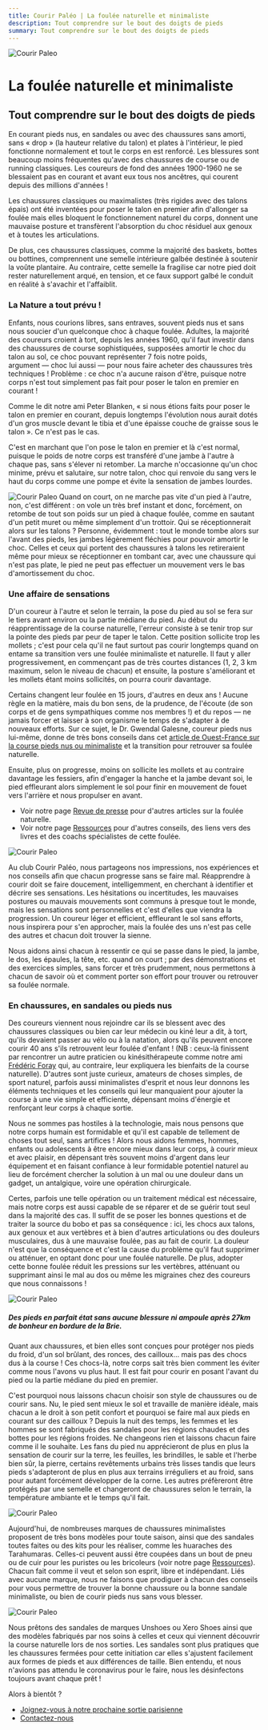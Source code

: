 ```yaml
---
title: Courir Paléo | La foulée naturelle et minimaliste
description: Tout comprendre sur le bout des doigts de pieds
summary: Tout comprendre sur le bout des doigts de pieds
---
```

![Courir Paleo](/assets/images/CourirPaleo_course_Corse_Balagne_sentier_sandale_1200px.jpg)
# La foulée naturelle et minimaliste
## Tout comprendre sur le bout des doigts de pieds

En courant pieds nus, en sandales ou avec des chaussures sans amorti, sans «&nbsp;drop&nbsp;» (la hauteur relative du talon) et plates à l'intérieur, le pied fonctionne normalement et tout le corps en est renforcé. Les blessures sont beaucoup moins fréquentes qu'avec des chaussures de course ou de running classiques.  Les coureurs de fond des années 1900-1960 ne se blessaient pas en courant et avant eux tous nos ancêtres, qui courent depuis des millions d'années&nbsp;!

Les chaussures classiques ou maximalistes (très rigides avec des talons épais) ont été inventées pour poser le talon en premier afin d'allonger sa foulée mais elles bloquent le fonctionnement naturel du corps, donnent une mauvaise posture et transfèrent l'absorption du choc résiduel aux genoux et à toutes les articulations.

De plus, ces chaussures classiques, comme la majorité des baskets, bottes ou bottines, comprennent une semelle intérieure galbée destinée à soutenir la voûte plantaire. Au contraire, cette semelle la fragilise car notre pied doit rester naturellement arqué, en tension, et ce faux support galbé le conduit en réalité à s'avachir et l'affaiblit.

### La Nature a tout prévu&nbsp;!

Enfants, nous courions libres, sans entraves, souvent pieds nus et sans nous soucier d'un quelconque choc à chaque foulée. Adultes, la majorité des coureurs croient à tort, depuis les années 1960, qu'il faut investir dans des chaussures de course sophistiquées, supposées amortir le choc du talon au sol, ce choc pouvant représenter 7 fois notre poids, argument&nbsp;&mdash;&nbsp;choc lui aussi&nbsp;&mdash;&nbsp;pour nous faire acheter des chaussures très techniques&nbsp;! Problème&nbsp;: ce choc n'a aucune raison d'être, puisque notre corps n'est tout simplement pas fait pour poser le talon en premier en courant&nbsp;!

Comme le dit notre ami Peter Blanken, «&nbsp;si nous étions faits pour poser le talon en premier en courant, depuis longtemps l'évolution nous aurait dotés d'un gros muscle devant le tibia et d'une épaisse couche de graisse sous le talon&nbsp;». Ce n'est pas le cas. 

C'est en marchant que l'on pose le talon en premier et là c'est normal, puisque le poids de notre corps est transféré d'une jambe à l'autre à chaque pas, sans s'élever ni retomber. La marche n'occasionne qu'un choc minime, prévu et salutaire, sur notre talon, choc qui renvoie du sang vers le haut du corps comme une pompe et évite la sensation de jambes lourdes.

![Courir Paleo](/assets/images/CourirPaleo_foulee_Parc-Montsouris_pieds_1200px.jpg)
Quand on court, on ne marche pas vite d'un pied à l'autre, non, c'est différent&nbsp;: on vole un très bref instant et donc, forcément, on retombe de tout son poids sur un pied à chaque foulée, comme en sautant d'un petit muret ou même simplement d'un trottoir. Qui se réceptionnerait alors sur les talons&nbsp;? Personne, évidemment&nbsp;: tout le monde tombe alors sur l'avant des pieds, les jambes légèrement fléchies pour pouvoir amortir le choc. Celles et ceux qui portent des chaussures à talons les retireraient même pour mieux se réceptionner en tombant car, avec une chaussure qui n'est pas plate, le pied ne peut pas effectuer un mouvement vers le bas d'amortissement du choc.

### Une affaire de sensations
D'un coureur à l'autre et selon le terrain, la pose du pied au sol se fera sur le tiers avant environ ou la partie médiane du pied. Au début du réapprentissage de la course naturelle, l'erreur consiste à se tenir trop sur la pointe des pieds par peur de taper le talon. Cette position sollicite trop les mollets&nbsp;; c'est pour cela qu'il ne faut surtout pas courir longtemps quand on entame sa transition vers une foulée minimaliste et naturelle. Il faut y aller progressivement, en commençant pas de très courtes distances (1, 2, 3&nbsp;km maximum, selon le niveau de chacun) et ensuite, la posture s'améliorant et les mollets étant moins sollicités, on pourra courir davantage.

Certains changent leur foulée en 15 jours, d'autres en deux ans&nbsp;! Aucune règle en la matière, mais du bon sens, de la prudence, de l'écoute (de son corps et de gens sympathiques comme nos membres&nbsp;!) et du repos&nbsp;&mdash;&nbsp;ne jamais forcer et laisser à son organisme le temps de s'adapter à de nouveaux efforts. Sur ce sujet, le Dr. Gwendal Galesne, coureur pieds nus lui-même, donne de très bons conseils dans cet [article de Ouest-France sur la course pieds nus ou minimaliste](https://www.ouest-france.fr/sport/running/running-courir-pieds-nus-qu-en-penser-5724359) et la transition pour retrouver sa foulée naturelle.

Ensuite, plus on progresse, moins on sollicite les mollets et au contraire davantage les fessiers, afin d'engager la hanche et la jambe devant soi, le pied effleurant alors simplement le sol pour finir en mouvement de fouet vers l'arrière et nous propulser en avant.

- Voir notre page [Revue de presse](/presse) pour d'autres articles sur la foulée naturelle.
- Voir notre page [Ressources](/ressources) pour d'autres conseils, des liens vers des livres et des coachs spécialistes de cette foulée.

![Courir Paleo](/assets/images/CourirPaleo_atelier_Bois-de-Vincennes_2017_foulees_1200px.jpg)

Au club Courir Paléo, nous partageons nos impressions, nos expériences et nos conseils afin que chacun progresse sans se faire mal. Réapprendre à courir doit se faire doucement, intelligemment, en cherchant à identifier et décrire ses sensations. Les hésitations ou incertitudes, les mauvaises postures ou mauvais mouvements sont communs à presque tout le monde, mais les sensations sont personnelles et c'est d'elles que viendra la progression. Un coureur léger et efficient, effleurant le sol sans efforts, nous inspirera pour s'en approcher, mais la foulée des uns n'est pas celle des autres et chacun doit trouver la sienne.

Nous aidons ainsi chacun à ressentir ce qui se passe dans le pied, la jambe, le dos, les épaules, la tête, etc. quand on court&nbsp;; par des démonstrations et des exercices simples, sans forcer et très prudemment, nous permettons à chacun de savoir où et comment porter son effort pour trouver ou retrouver sa foulée normale.

### En chaussures, en sandales ou pieds nus

Des coureurs viennent nous rejoindre car ils se blessent avec des chaussures classiques ou bien car leur médecin ou kiné leur a dit, à tort, qu'ils devaient passer au vélo ou à la natation, alors qu'ils peuvent encore courir 40 ans s'ils retrouvent leur foulée d'enfant&nbsp;! (NB&nbsp;: ceux-là finissent par rencontrer un autre praticien ou kinésithérapeute comme notre ami [Frédéric Foray](https://lacliniqueducoureur.com/certifie/?id=35231) qui, au contraire, leur expliquera les bienfaits de la course naturelle). D'autres sont juste curieux, amateurs de choses simples, de sport naturel, parfois aussi minimalistes d'esprit et nous leur donnons les éléments techniques et les conseils qui leur manquaient pour ajouter la course à une vie simple et efficiente, dépensant moins d'énergie et renforçant leur corps à chaque sortie.

Nous ne sommes pas hostiles à la technologie, mais nous pensons que notre corps humain est formidable et qu'il est capable de tellement de choses tout seul, sans artifices&nbsp;! Alors nous aidons femmes, hommes, enfants ou adolescents à être encore mieux dans leur corps, à courir mieux et avec plaisir, en dépensant très souvent moins d'argent dans leur équipement et en faisant confiance à leur formidable potentiel naturel au lieu de forcément chercher la solution à un mal ou une douleur dans un gadget, un antalgique, voire une opération chirurgicale.

Certes, parfois une telle opération ou un traitement médical est nécessaire, mais notre corps est aussi capable de se réparer et de se guérir tout seul dans la majorité des cas. Il suffit de se poser les bonnes questions et de traiter la source du bobo et pas sa conséquence&nbsp;: ici, les chocs aux talons, aux genoux et aux vertèbres et à bien d'autres articulations ou des douleurs musculaires, dus à une mauvaise foulée, pas au fait de courir. La douleur n'est que la conséquence et c'est la cause du problème qu'il faut supprimer ou atténuer, en optant donc pour une foulée naturelle. De plus, adopter cette bonne foulée réduit les pressions sur les vertèbres, atténuant ou supprimant ainsi le mal au dos ou même les migraines chez des coureurs que nous connaissons&nbsp;!

![Courir Paleo](/assets/images/CourirPaleo_course_IdF_sandales_pierres_1200px.jpg)
##### Des pieds en parfait état sans aucune blessure ni ampoule après 27km de bonheur en bordure de la Brie.

Quant aux chaussures, et bien elles sont conçues pour protéger nos pieds du froid, d'un sol brûlant, des ronces, des cailloux... mais pas des chocs dus à la course&nbsp;! Ces chocs-là, notre corps sait très bien comment les éviter comme nous l'avons vu plus haut. Il est fait pour courir en posant l'avant du pied ou la partie médiane du pied en premier.

C'est pourquoi nous laissons chacun choisir son style de chaussures ou de courir sans. Nu, le pied sent mieux le sol et travaille de manière idéale, mais chacun a le droit à son petit confort et pourquoi se faire mal aux pieds en courant sur des cailloux&nbsp;? Depuis la nuit des temps, les femmes et les hommes se sont fabriqués des sandales pour les régions chaudes et des bottes pour les régions froides. Ne changeons rien et laissons chacun faire comme il le souhaite. Les fans du pied nu apprécieront de plus en plus la sensation de courir sur la terre, les feuilles, les brindilles, le sable et l'herbe bien sûr, la pierre, certains revêtements urbains très lisses tandis que leurs pieds s'adapteront de plus en plus aux terrains irréguliers et au froid, sans pour autant forcément développer de la corne. Les autres préfèreront être protégés par une semelle et changeront de chaussures selon le terrain, la température ambiante et le temps qu'il fait.

![Courir Paleo](/assets/images/CourirPaleo_Vincennes_VFF_1080px.jpg)

Aujourd'hui, de nombreuses marques de chaussures minimalistes proposent de très bons modèles pour toute saison, ainsi que des sandales toutes faites ou des kits pour les réaliser, comme les huaraches des Tarahumaras. Celles-ci peuvent aussi être coupées dans un bout de pneu ou de cuir pour les puristes ou les bricoleurs (voir notre page [Ressources](/ressources)). Chacun fait comme il veut et selon son esprit, libre et indépendant. Liés avec aucune marque, nous ne faisons que prodiguer à chacun des conseils pour vous permettre de trouver la bonne chaussure ou la bonne sandale minimaliste, ou bien de courir pieds nus sans vous blesser.

![Courir Paleo](/assets/images/CourirPaleo_course_sorties_sandales_pret_1200px.jpg)

Nous prêtons des sandales de marques Unshoes ou Xero Shoes ainsi que des modèles fabriqués par nos soins à celles et ceux qui viennent découvrir la course naturelle lors de nos sorties. Les sandales sont plus pratiques que les chaussures fermées pour cette initiation car elles s'ajustent facilement aux formes de pieds et aux différences de taille. Bien entendu, et nous n'avions pas attendu le coronavirus pour le faire, nous les désinfectons toujours avant chaque prêt&nbsp;!

Alors à bientôt&nbsp;?

- [Joignez-vous à notre prochaine sortie parisienne](/sorties)
- [Contactez-nous](/contact)
